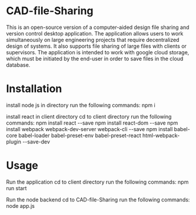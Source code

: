 # CAD-file-Sharing
This is an open-source version of a computer-aided design file sharing and version control desktop application. The application allows users to work simultaneously on large engineering projects that require decentralized design of systems. It also supports file sharing of large files with clients or supervisors. The application is intended to work with google cloud storage, which must be initiated by the end-user in order to save files in the cloud database. 


# Installation
install node js in directory
run the following commands:
npm i

install react in client directory
cd to client directory
run the following commands:
npm install react --save
npm install react-dom --save
npm install webpack webpack-dev-server webpack-cli --save
npm install babel-core babel-loader babel-preset-env 
   babel-preset-react html-webpack-plugin --save-dev

# Usage
Run the application
cd to client directory
run the following commands:
npm run start

Run the node backend
cd to CAD-file-Sharing
run the following commands:
node app.js
